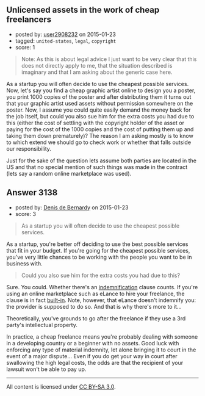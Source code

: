 ## Unlicensed assets in the work of cheap freelancers

- posted by: [user2908232](https://stackexchange.com/users/3474703/user2908232) on 2015-01-23
- tagged: `united-states`, `legal`, `copyright`
- score: 1

> Note: As this is about legal advice I just want to be very clear that this does not directly apply to me, that the situation described is imaginary and that I am asking about the generic case here.

As a startup you will often decide to use the cheapest possible services. Now, let's say you find a cheap graphic artist online to design you a poster, you print 1000 copies of the poster and after distributing them it turns out that your graphic artist used assets without permission somewhere on the poster. Now, I assume you could quite easily demand the money back for the job itself, but could you also sue him for the extra costs you had due to this (either the cost of settling with the copyright holder of the asset or paying for the cost of the 1000 copies and the cost of putting them up and taking them down prematurely)? The reason I am asking mostly is to know to which extend we should go to check work or whether that falls outside our responsibility.

Just for the sake of the question lets assume both parties are located in the US and that no special mention of such things was made in the contract (lets say a random online marketplace was used).


## Answer 3138

- posted by: [Denis de Bernardy](https://stackexchange.com/users/182468/denis-de-bernardy) on 2015-01-23
- score: 3

> As a startup you will often decide to use the cheapest possible services. 

As a startup, you're better off deciding to use the best possible services that fit in your budget. If you're going for the cheapest possible services, you've very little chances to be working with the people you want to be in business with.

> Could you also sue him for the extra costs you had due to this?

Sure. You could. Whether there's an [indemnification](http://en.wikipedia.org/wiki/Indemnity) clause counts. If you're using an online marketplace such as eLance to hire your freelance, the clause is in fact [built-in](https://www.elance.com/p/legal/contract-between-client-and-provider.pdf). Note, however, that eLance doesn't indemnify you: the provider is supposed to do so. And that is why there's more to it...

Theoretically, you've grounds to go after the freelance if they use a 3rd party's intellectual property.

In practice, a cheap freelance means you're probably dealing with someone in a developing country or a beginner with no assets. Good luck with enforcing any type of material indemnity, let alone bringing it to court in the event of a major dispute... Even if you do get your way in court after swallowing the high legal costs, the odds are that the recipient of your lawsuit won't be able to pay up.




---

All content is licensed under [CC BY-SA 3.0](https://creativecommons.org/licenses/by-sa/3.0/).
